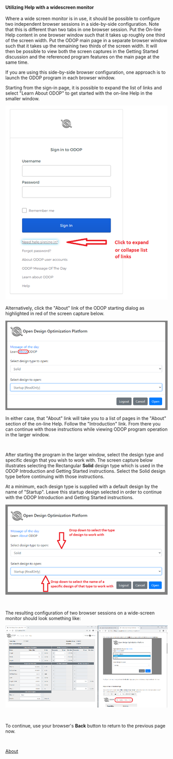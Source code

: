 #### Utilizing Help with a widescreen monitor

Where a wide screen monitor is in use, 
it should be possible to configure two independent browser sessions in a 
side-by-side configuration.
Note that this is different than two tabs in one browser session.
Put the On-line Help content in one browser window such that it
takes up roughly one third of the screen width.
Put the ODOP main page in a separate browser window such that it takes up 
the remaining two thirds of the screen width.
It will then be possible to view both the screen captures in the Getting Started 
discussion and the referenced program features on the main page at the same time.

If you are using this side-by-side  browser configuration, 
one approach is to launch the ODOP program in each browser window.   

Starting from the sign-in page,
it is possible to expand the list of links and select "Learn About ODOP"
to get started with the on-line Help in the smaller window.   

![Sign-in screen](./png/SignInWidgetExpanded.png "Sign-in screen")

Alternatively, click the "About" link of the ODOP starting dialog
as highlighted in red of the screen capture below.   

![ODOP starting dialog](./png/StartDialog.png "ODOP starting dialog")   

In either case, that "About" link will take you to a list of pages 
in the "About" section of the on-line Help.
Follow the "Introduction" link.
From there you can continue with those instructions while 
viewing ODOP program operation in the larger window.   

&nbsp;

After starting the program in the larger window, 
select the design type and specific design that you wish to work with.
The screen capture below illustrates selecting the Rectangular **Solid** design type
which is used in the ODOP Introduction and Getting Started instructions. 
Select the Solid design type before continuing with those instructions.   

At a minimum, each design type is supplied with a default design by the name of "Startup".
Leave this startup design selected in order to continue with the 
ODOP Introduction and Getting Started instructions.   

![Start with Rectangular Solid](./png/SelectSolid.png "Start with Rectangular Solid")
 
&nbsp;

The resulting configuration of two browser sessions on a wide-screen monitor 
should look something like:   

![Side-by-side browsers](./png/SideBySideBrowsers.png "Side-by-side browsers")   
 
&nbsp;

To continue, use your browser's **Back** button to return to the previous page now.

&nbsp;

[About](./)
